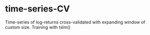 # time-series-CV
Time-series of log-returns cross-validated  with expanding window of custom size. Training with tslm()
